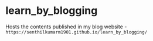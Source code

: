 # learn_by_blogging
Hosts the contents published in my blog website - `https://senthilkumarm1901.github.io/learn_by_blogging/`
